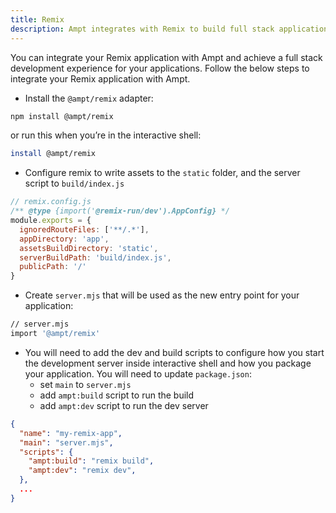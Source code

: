 ```yaml
---
title: Remix
description: Ampt integrates with Remix to build full stack applications.
---
```


You can integrate your Remix application with Ampt and achieve a full stack development experience for your applications. Follow the below steps to integrate your Remix application with Ampt. 

- Install the `@ampt/remix` adapter:

```bash
npm install @ampt/remix
```

or run this when you’re in the interactive shell: 

```bash
install @ampt/remix
```

- Configure remix to write assets to the `static` folder, and the server script to `build/index.js`

```javascript
// remix.config.js
/** @type {import('@remix-run/dev').AppConfig} */
module.exports = {
  ignoredRouteFiles: ['**/.*'],
  appDirectory: 'app',
  assetsBuildDirectory: 'static',
  serverBuildPath: 'build/index.js',
  publicPath: '/'
}
```

- Create `server.mjs` that will be used as the new entry point for your application:

```bash
// server.mjs
import '@ampt/remix'
```

- You will need to add the dev and build scripts to configure how you start the development server inside interactive shell and how you package your application. You will need to update `package.json`:
    - set `main` to `server.mjs`
    - add `ampt:build` script to run the build
    - add `ampt:dev` script to run the dev server

```json
{
  "name": "my-remix-app",
  "main": "server.mjs",
  "scripts": {
    "ampt:build": "remix build",
    "ampt:dev": "remix dev",
  },
  ...
}
```

